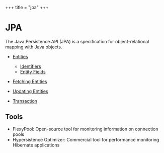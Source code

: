 +++
title = "jpa"
+++

# JPA

The Java Persistence API (JPA) is a specification for object-relational mapping with Java objects.

- [Entities](./entities)
  - [Identifiers](./identifiers)
  - [Entity Fields](./fields)

- [Fetching Entities](./fetching)
- [Updating Entities](./updates)
- [Transaction](./transaction)

## Tools

- FlexyPool: Open-source tool for monitoring information on connection pools
- Hypersistence Optimizer: Commercial tool for performance monitoring Hibernate applications
